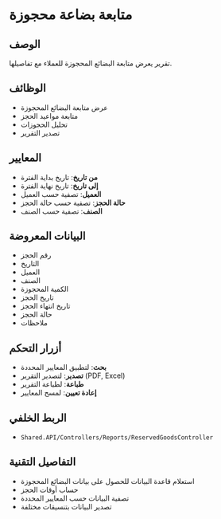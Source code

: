 # متابعة بضاعة محجوزة

## الوصف
تقرير يعرض متابعة البضائع المحجوزة للعملاء مع تفاصيلها.

## الوظائف
- عرض متابعة البضائع المحجوزة
- متابعة مواعيد الحجز
- تحليل الحجوزات
- تصدير التقرير

## المعايير
- **من تاريخ**: تاريخ بداية الفترة
- **إلى تاريخ**: تاريخ نهاية الفترة
- **العميل**: تصفية حسب العميل
- **حالة الحجز**: تصفية حسب حالة الحجز
- **الصنف**: تصفية حسب الصنف

## البيانات المعروضة
- رقم الحجز
- التاريخ
- العميل
- الصنف
- الكمية المحجوزة
- تاريخ الحجز
- تاريخ انتهاء الحجز
- حالة الحجز
- ملاحظات

## أزرار التحكم
- **بحث**: لتطبيق المعايير المحددة
- **تصدير**: لتصدير التقرير (PDF, Excel)
- **طباعة**: لطباعة التقرير
- **إعادة تعيين**: لمسح المعايير

## الربط الخلفي
- `Shared.API/Controllers/Reports/ReservedGoodsController`

## التفاصيل التقنية
- استعلام قاعدة البيانات للحصول على بيانات البضائع المحجوزة
- حساب أوقات الحجز
- تصفية البيانات حسب المعايير المحددة
- تصدير البيانات بتنسيقات مختلفة
